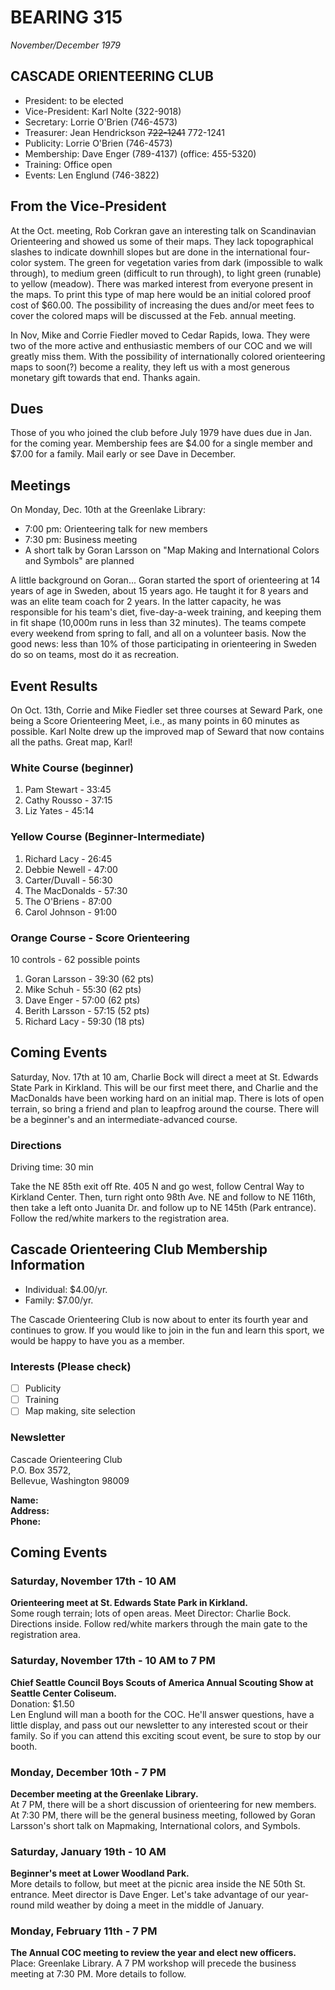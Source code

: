 # BEARING 315

_November/December 1979_

## CASCADE ORIENTEERING CLUB

- President: to be elected
- Vice-President: Karl Nolte (322-9018)
- Secretary: Lorrie O'Brien (746-4573)
- Treasurer: Jean Hendrickson ~~722-1241~~ 772-1241
- Publicity: Lorrie O'Brien (746-4573)
- Membership: Dave Enger (789-4137) (office: 455-5320)
- Training: Office open
- Events: Len Englund (746-3822)

## From the Vice-President

At the Oct. meeting, Rob Corkran gave an interesting talk on Scandinavian Orienteering and showed us some of their maps. They lack topographical slashes to indicate downhill slopes but are done in the international four-color system. The green for vegetation varies from dark (impossible to walk through), to medium green (difficult to run through), to light green (runable) to yellow (meadow). There was marked interest from everyone present in the maps. To print this type of map here would be an initial colored proof cost of $60.00. The possibility of increasing the dues and/or meet fees to cover the colored maps will be discussed at the Feb. annual meeting.

In Nov, Mike and Corrie Fiedler moved to Cedar Rapids, Iowa. They were two of the more active and enthusiastic members of our COC and we will greatly miss them. With the possibility of internationally colored orienteering maps to soon(?) become a reality, they left us with a most generous monetary gift towards that end. Thanks again.

## Dues

Those of you who joined the club before July 1979 have dues due in Jan. for the coming year. Membership fees are $4.00 for a single member and $7.00 for a family. Mail early or see Dave in December.

## Meetings

On Monday, Dec. 10th at the Greenlake Library:

- 7:00 pm: Orienteering talk for new members
- 7:30 pm: Business meeting
- A short talk by Goran Larsson on "Map Making and International Colors and Symbols" are planned

A little background on Goran... Goran started the sport of orienteering at 14 years of age in Sweden, about 15 years ago. He taught it for 8 years and was an elite team coach for 2 years. In the latter capacity, he was responsible for his team's diet, five-day-a-week training, and keeping them in fit shape (10,000m runs in less than 32 minutes). The teams compete every weekend from spring to fall, and all on a volunteer basis. Now the good news: less than 10% of those participating in orienteering in Sweden do so on teams, most do it as recreation.

## Event Results

On Oct. 13th, Corrie and Mike Fiedler set three courses at Seward Park, one being a Score Orienteering Meet, i.e., as many points in 60 minutes as possible. Karl Nolte drew up the improved map of Seward that now contains all the paths. Great map, Karl!

### White Course (beginner)

1. Pam Stewart - 33:45
2. Cathy Rousso - 37:15
3. Liz Yates - 45:14

### Yellow Course (Beginner-Intermediate)

1. Richard Lacy - 26:45
2. Debbie Newell - 47:00
3. Carter/Duvall - 56:30
4. The MacDonalds - 57:30
5. The O'Briens - 87:00
6. Carol Johnson - 91:00

### Orange Course - Score Orienteering

10 controls - 62 possible points

1. Goran Larsson - 39:30 (62 pts)
2. Mike Schuh - 55:30 (62 pts)
3. Dave Enger - 57:00 (62 pts)
4. Berith Larsson - 57:15 (52 pts)
5. Richard Lacy - 59:30 (18 pts)

## Coming Events

Saturday, Nov. 17th at 10 am, Charlie Bock will direct a meet at St. Edwards State Park in Kirkland. This will be our first meet there, and Charlie and the MacDonalds have been working hard on an initial map. There is lots of open terrain, so bring a friend and plan to leapfrog around the course. There will be a beginner's and an intermediate-advanced course.

### Directions

Driving time: 30 min

Take the NE 85th exit off Rte. 405 N and go west, follow Central Way to Kirkland Center. Then, turn right onto 98th Ave. NE and follow to NE 116th, then take a left onto Juanita Dr. and follow up to NE 145th (Park entrance). Follow the red/white markers to the registration area.

## Cascade Orienteering Club Membership Information

- Individual: $4.00/yr.
- Family: $7.00/yr.

The Cascade Orienteering Club is now about to enter its fourth year and continues to grow. If you would like to join in the fun and learn this sport, we would be happy to have you as a member.

### Interests (Please check)

- [ ] Publicity
- [ ] Training
- [ ] Map making, site selection

### Newsletter

Cascade Orienteering Club\
P.O. Box 3572,\
Bellevue, Washington 98009

**Name:**\
**Address:**\
**Phone:**

## Coming Events

### Saturday, November 17th - 10 AM

**Orienteering meet at St. Edwards State Park in Kirkland.**\
Some rough terrain; lots of open areas. Meet Director: Charlie Bock. Directions inside. Follow red/white markers through the main gate to the registration area.

### Saturday, November 17th - 10 AM to 7 PM

**Chief Seattle Council Boys Scouts of America Annual Scouting Show at Seattle Center Coliseum.**\
Donation: $1.50\
Len Englund will man a booth for the COC. He'll answer questions, have a little display, and pass out our newsletter to any interested scout or their family. So if you can attend this exciting scout event, be sure to stop by our booth.

### Monday, December 10th - 7 PM

**December meeting at the Greenlake Library.**\
At 7 PM, there will be a short discussion of orienteering for new members. At 7:30 PM, there will be the general business meeting, followed by Goran Larsson's short talk on Mapmaking, International colors, and Symbols.

### Saturday, January 19th - 10 AM

**Beginner's meet at Lower Woodland Park.**\
More details to follow, but meet at the picnic area inside the NE 50th St. entrance. Meet director is Dave Enger. Let's take advantage of our year-round mild weather by doing a meet in the middle of January.

### Monday, February 11th - 7 PM

**The Annual COC meeting to review the year and elect new officers.**\
Place: Greenlake Library. A 7 PM workshop will precede the business meeting at 7:30 PM. More details to follow.
